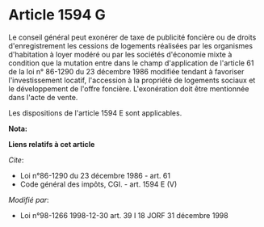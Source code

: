 # Article 1594 G

Le conseil général peut exonérer de taxe de publicité foncière ou de droits d'enregistrement les cessions de logements
réalisées par les organismes d'habitation à loyer modéré ou par les sociétés d'économie mixte à condition que la mutation
entre dans le champ d'application de l'article 61 de la loi n° 86-1290 du 23 décembre 1986 modifiée tendant à favoriser
l'investissement locatif, l'accession à la propriété de logements sociaux et le développement de l'offre foncière.
L'exonération doit être mentionnée dans l'acte de vente. 

Les dispositions de l'article 1594 E sont applicables.

**Nota:**



**Liens relatifs à cet article**

_Cite_:

  - Loi n°86-1290 du 23 décembre 1986 - art. 61
  - Code général des impôts, CGI. - art. 1594 E (V)

_Modifié par_:

  - Loi n°98-1266 1998-12-30 art. 39 I 18 JORF 31 décembre 1998
